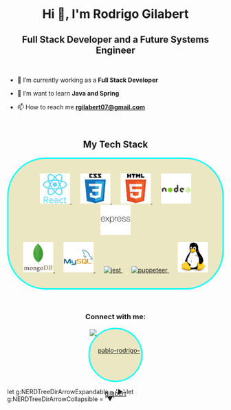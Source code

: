 <h1 align="center">Hi 👋, I'm Rodrigo Gilabert</h1>
<h2 align="center">Full Stack Developer and a Future Systems Engineer</h2>

<br />

- 🔭 I’m currently working as a **Full Stack Developer**

- 🌱 I’m want to learn **Java and Spring**

- 📫 How to reach me **rgilabert07@gmail.com**

<br />
<h2 align="center">My Tech Stack</h2>
<div style="
background-color: #EBE7C2;
padding: 20px;
border-radius: 90px;
border-width: 3px;
border-style: solid;
border-color: cyan;
">
  <p align="center"> 
      <a style="
      padding-top: 10px;
      padding-right: 10px;
      padding-bottom: 10px;
      padding-left: 10px;" href="https://reactjs.org/" target="_blank" rel="noreferrer"> 
        <img src="https://raw.githubusercontent.com/devicons/devicon/master/icons/react/react-original-wordmark.svg" alt="react" width="70" height="70" padding=200px/> 
      </a> 
      <a style="
      padding-top: 10px;
      padding-right: 10px;
      padding-bottom: 10px;
      padding-left: 10px;" href="https://www.w3schools.com/css/" target="_blank" rel="noreferrer"> 
        <img src="https://raw.githubusercontent.com/devicons/devicon/master/icons/css3/css3-original-wordmark.svg" alt="css3" width="70" height="70"/> 
      </a> 
      <a style="
      padding-top: 10px;
      padding-right: 10px;
      padding-bottom: 10px;
      padding-left: 10px;" href="https://www.w3.org/html/" target="_blank" rel="noreferrer"> 
        <img src="https://raw.githubusercontent.com/devicons/devicon/master/icons/html5/html5-original-wordmark.svg" alt="html5" width="70" height="70"/> 
      </a> 
      <a style="
      padding-top: 10px;
      padding-right: 10px;
      padding-bottom: 10px;
      padding-left: 10px;" href="https://nodejs.org" target="_blank" rel="noreferrer"> 
        <img src="https://raw.githubusercontent.com/devicons/devicon/master/icons/nodejs/nodejs-original-wordmark.svg" alt="nodejs" width="70" height="70"/> 
      </a> 
      <a style="
      padding-top: 10px;
      padding-right: 10px;
      padding-bottom: 10px;
      padding-left: 10px;" href="https://expressjs.com" target="_blank" rel="noreferrer"> 
        <img src="https://raw.githubusercontent.com/devicons/devicon/master/icons/express/express-original-wordmark.svg" alt="express" width="70" height="70"/> 
      </a>

  </p>
  <p align="center">
    <a style="
      padding-top: 10px;
      padding-right: 10px;
      padding-bottom: 10px;
      padding-left: 10px;" href="https://www.mongodb.com/" target="_blank" rel="noreferrer"> 
      <img src="https://raw.githubusercontent.com/devicons/devicon/master/icons/mongodb/mongodb-original-wordmark.svg" alt="mongodb" width="70" height="70"/> 
    </a> 
    <a style="
      padding-top: 10px;
      padding-right: 10px;
      padding-bottom: 10px;
      padding-left: 10px;" href="https://www.mysql.com/" target="_blank" rel="noreferrer"> 
      <img src="https://raw.githubusercontent.com/devicons/devicon/master/icons/mysql/mysql-original-wordmark.svg" alt="mysql" width="70" height="70"/> 
    </a> 
    <a style="
      padding-top: 10px;
      padding-right: 10px;
      padding-bottom: 10px;
      padding-left: 10px;" href="https://jestjs.io" target="_blank" rel="noreferrer"> 
      <img src="https://www.vectorlogo.zone/logos/jestjsio/jestjsio-icon.svg" alt="jest" width="70" height="70"/> 
    </a> 
    <a style="
      padding-top: 10px;
      padding-right: 10px;
      padding-bottom: 10px;
      padding-left: 10px;" href="https://github.com/puppeteer/puppeteer" target="_blank" rel="noreferrer"> 
      <img src="https://www.vectorlogo.zone/logos/pptrdev/pptrdev-official.svg" alt="puppeteer" width="70" height="70"/> 
    </a> 
    <a style="
      padding-top: 10px;
      padding-right: 10px;
      padding-bottom: 10px;
      padding-left: 10px;" href="https://www.linux.org/" target="_blank" rel="noreferrer"> 
      <img src="https://raw.githubusercontent.com/devicons/devicon/master/icons/linux/linux-original.svg" alt="linux" width="70" height="70"/> 
    </a>

  </p>
</div>

<h3 style="padding-top: 30px;"align="center">Connect with me:</h4>
<p style="
width: 120px;
height: 120px;
-moz-border-radius: 50%;
-webkit-border-radius: 50%;
border-radius: 50%;
background: #EBE7C2;
margin: auto;
line-height: 100px;
border-width: 3px;
border-style: solid;
border-color: cyan;" align="center">
  <a href="https://linkedin.com/in/pablo-rodrigo-gilabert" target="blank"><img align="center" src="https://raw.githubusercontent.com/rahuldkjain/github-profile-readme-generator/master/src/images/icons/Social/linked-in-alt.svg" alt="pablo-rodrigo-gilabert" height="70" width="80" /></a>
</p>

let g:NERDTreeDirArrowExpandable = '►'
let g:NERDTreeDirArrowCollapsible = '▼'
